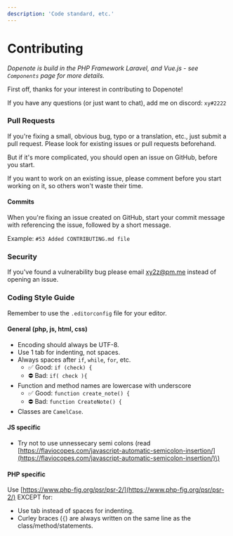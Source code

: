 ```yaml
---
description: 'Code standard, etc.'
---
```


# Contributing

_Dopenote is build in the PHP Framework Laravel, and Vue.js - see `Components` page for more details._

First off, thanks for your interest in contributing to Dopenote!

If you have any questions \(or just want to chat\), add me on discord: `xy#2222`

### Pull Requests

If you're fixing a small, obvious bug, typo or a translation, etc., just submit a pull request. Please look for existing issues or pull requests beforehand.

But if it's more complicated, you should open an issue on GitHub, before you start.

If you want to work on an existing issue, please comment before you start working on it, so others won't waste their time.

#### Commits

When you're fixing an issue created on GitHub, start your commit message with referencing the issue, followed by a short message.

Example: `#53 Added CONTRIBUTING.md file`

### Security

If you've found a vulnerability bug please email [xy2z@pm.me](mailto:xy2z@pm.me) instead of opening an issue.

### Coding Style Guide

Remember to use the `.editorconfig` file for your editor.

#### General \(php, js, html, css\)

* Encoding should always be UTF-8.
* Use 1 tab for indenting, not spaces.
* Always spaces after `if`, `while`, `for`, etc.
  * ✅ Good: `if (check) {`
  * ⛔ Bad: `if( check ){`
* Function and method names are lowercase with underscore
  * ✅ Good: `function create_note() {`
  * ⛔ Bad: `function CreateNote() {`
* Classes are `CamelCase`.

#### JS specific

* Try not to use unnessecary semi colons \(read [https://flaviocopes.com/javascript-automatic-semicolon-insertion/](https://flaviocopes.com/javascript-automatic-semicolon-insertion/)\)

#### PHP specific

Use [https://www.php-fig.org/psr/psr-2/](https://www.php-fig.org/psr/psr-2/) EXCEPT for:

* Use tab instead of spaces for indenting.
* Curley braces \(`{`\) are always written on the same line as the class/method/statements.

#### 

